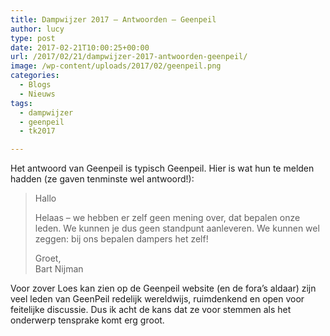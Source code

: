 ```yaml
---
title: Dampwijzer 2017 – Antwoorden – Geenpeil
author: lucy
type: post
date: 2017-02-21T10:00:25+00:00
url: /2017/02/21/dampwijzer-2017-antwoorden-geenpeil/
image: /wp-content/uploads/2017/02/geenpeil.png
categories:
  - Blogs
  - Nieuws
tags:
  - dampwijzer
  - geenpeil
  - tk2017

---
```

Het antwoord van Geenpeil is typisch Geenpeil. Hier is wat hun te melden hadden (ze gaven tenminste wel antwoord!):

> Hallo
> 
> Helaas &#8211; we hebben er zelf geen mening over, dat bepalen onze leden. We kunnen je dus geen standpunt aanleveren. We kunnen wel zeggen: bij ons bepalen dampers het zelf!
> 
> Groet,   
> Bart Nijman

Voor zover Loes kan zien op de Geenpeil website (en de fora&#8217;s aldaar) zijn veel leden van GeenPeil redelijk wereldwijs, ruimdenkend en open voor feitelijke discussie. Dus ik acht de kans dat ze voor stemmen als het onderwerp tensprake komt erg groot.